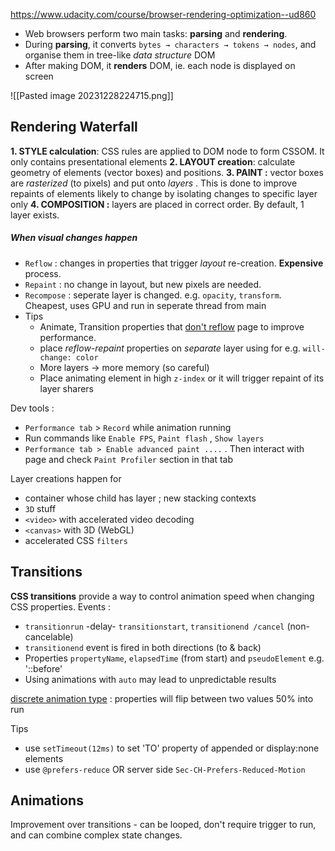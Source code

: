 https://www.udacity.com/course/browser-rendering-optimization--ud860

- Web browsers perform two main tasks: **parsing** and **rendering**.
- During **parsing**, it converts `bytes → characters → tokens → nodes`, and organise them in tree-like *data structure* DOM
- After making DOM, it **renders** DOM, ie. each node is displayed on screen

![[Pasted image 20231228224715.png]]

## Rendering Waterfall

**1. STYLE calculation**: CSS rules are applied to DOM node to form CSSOM. It only contains presentational elements
**2. LAYOUT creation**: calculate geometry of elements (vector boxes) and positions.
**3. PAINT  :** vector boxes are *rasterized* (to pixels) and put onto *layers* . This is done to improve repaints of elements likely to change by isolating changes to specific layer only
**4. COMPOSITION :** layers are placed in correct order. By default, 1 layer exists. 
##### When visual changes happen
- `Reflow` : changes in properties that trigger *layout* re-creation. **Expensive** process. 
- `Repaint` : no change in layout, but new pixels are needed. 
- `Recompose` : seperate layer is changed. e.g. `opacity`, `transform`. Cheapest, uses GPU and run in seperate thread from main
- Tips
	- Animate, Transition properties that <u>don't reflow</u> page to improve performance.
	- place *reflow-repaint* properties on *separate* layer using for e.g. `will-change: color` 
	- More layers -> more memory (so careful)
	- Place animating element in high `z-index` or it will trigger repaint of its layer sharers

Dev tools : 
- `Performance tab` > `Record` while animation running
- Run commands like `Enable FPS`, `Paint flash`  , `Show layers`
- `Performance tab > Enable advanced paint ....` . Then interact with page and check `Paint Profiler` section in that tab

Layer creations happen for
- container whose child has layer ; new stacking contexts
- `3D` stuff
- `<video>` with accelerated video decoding
- `<canvas>` with 3D (WebGL)
- accelerated CSS `filters`

## Transitions

**CSS transitions** provide a way to control animation speed when changing CSS properties.
Events : 
- `transitionrun` -delay- `transitionstart`, `transitionend /cancel`  (non-cancelable)
- `transitionend` event is fired in both directions (to & back)
- Properties `propertyName`, `elapsedTime` (from start) and `pseudoElement` e.g. '::before'
- Using animations with `auto` may lead to unpredictable results

[discrete animation type](https://developer.mozilla.org/en-US/docs/Web/CSS/CSS_animated_properties#discrete) : properties will flip between two values 50% into run

Tips
- use `setTimeout(12ms)` to set 'TO' property of appended or display:none elements
- use `@prefers-reduce` OR server side `Sec-CH-Prefers-Reduced-Motion`

## Animations

Improvement over transitions - can be looped, don't require trigger to run, and can combine complex state changes.